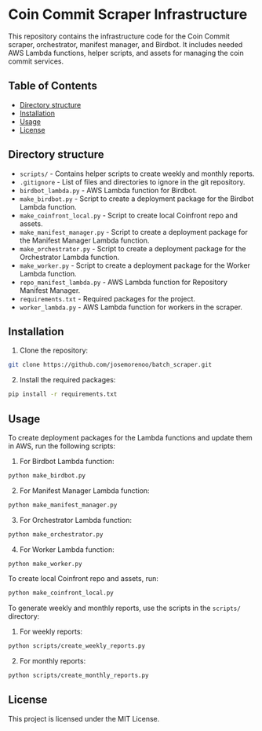 # Coin Commit Scraper Infrastructure

This repository contains the infrastructure code for the Coin Commit scraper, orchestrator, manifest manager, and Birdbot. It includes needed AWS Lambda functions, helper scripts, and assets for managing the coin commit services.

## Table of Contents

- [Directory structure](#directory-structure)
- [Installation](#installation)
- [Usage](#usage)
- [License](#license)

## Directory structure

- `scripts/` - Contains helper scripts to create weekly and monthly reports.
- `.gitignore` - List of files and directories to ignore in the git repository.
- `birdbot_lambda.py` - AWS Lambda function for Birdbot.
- `make_birdbot.py` - Script to create a deployment package for the Birdbot Lambda function.
- `make_coinfront_local.py` - Script to create local Coinfront repo and assets.
- `make_manifest_manager.py` - Script to create a deployment package for the Manifest Manager Lambda function.
- `make_orchestrator.py` - Script to create a deployment package for the Orchestrator Lambda function.
- `make_worker.py` - Script to create a deployment package for the Worker Lambda function.
- `repo_manifest_lambda.py` - AWS Lambda function for Repository Manifest Manager.
- `requirements.txt` - Required packages for the project.
- `worker_lambda.py` - AWS Lambda function for workers in the scraper.

## Installation

1. Clone the repository:

```bash
git clone https://github.com/josemorenoo/batch_scraper.git
```

2. Install the required packages:

```bash
pip install -r requirements.txt
```

## Usage

To create deployment packages for the Lambda functions and update them in AWS, run the following scripts:

1. For Birdbot Lambda function:

```bash
python make_birdbot.py
```

2. For Manifest Manager Lambda function:

```bash
python make_manifest_manager.py
```

3. For Orchestrator Lambda function:

```bash
python make_orchestrator.py
```

4. For Worker Lambda function:

```bash
python make_worker.py
```

To create local Coinfront repo and assets, run:

```bash
python make_coinfront_local.py
```

To generate weekly and monthly reports, use the scripts in the `scripts/` directory:

1. For weekly reports:

```bash
python scripts/create_weekly_reports.py
```

2. For monthly reports:

```bash
python scripts/create_monthly_reports.py
```

## License

This project is licensed under the MIT License.
